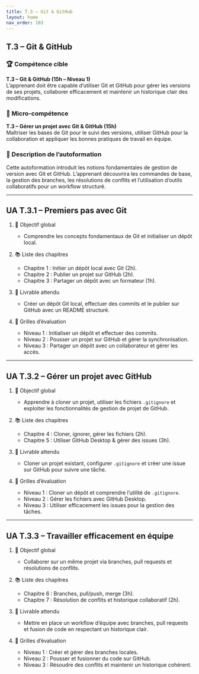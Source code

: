 ```yaml
---
title: T.3 – Git & GitHub
layout: home
nav_order: 103
---
```


## T.3 – Git & GitHub

### 🏆 Compétence cible
**T.3 – Git & GitHub (15h – Niveau 1)**  
L’apprenant doit être capable d’utiliser Git et GitHub pour gérer les versions de ses projets, collaborer efficacement et maintenir un historique clair des modifications.

### 🧩 Micro-compétence
**T.3 – Gérer un projet avec Git & GitHub (15h)**  
Maîtriser les bases de Git pour le suivi des versions, utiliser GitHub pour la collaboration et appliquer les bonnes pratiques de travail en équipe.

### 📝 Description de l’autoformation
Cette autoformation introduit les notions fondamentales de gestion de version avec Git et GitHub. L’apprenant découvrira les commandes de base, la gestion des branches, les résolutions de conflits et l’utilisation d’outils collaboratifs pour un workflow structuré.

---

## UA T.3.1 – Premiers pas avec Git

1. 🎯 Objectif global

   * Comprendre les concepts fondamentaux de Git et initialiser un dépôt local.

2. 📚 Liste des chapitres

   * Chapitre 1 : Initier un dépôt local avec Git (2h).
   * Chapitre 2 : Publier un projet sur GitHub (2h).
   * Chapitre 3 : Partager un dépôt avec un formateur (1h).

3. 📄 Livrable attendu

   * Créer un dépôt Git local, effectuer des commits et le publier sur GitHub avec un README structuré.

4. 🧪 Grilles d’évaluation

   * Niveau 1 : Initialiser un dépôt et effectuer des commits.
   * Niveau 2 : Pousser un projet sur GitHub et gérer la synchronisation.
   * Niveau 3 : Partager un dépôt avec un collaborateur et gérer les accès.

---

## UA T.3.2 – Gérer un projet avec GitHub

1. 🎯 Objectif global

   * Apprendre à cloner un projet, utiliser les fichiers `.gitignore` et exploiter les fonctionnalités de gestion de projet de GitHub.

2. 📚 Liste des chapitres

   * Chapitre 4 : Cloner, ignorer, gérer les fichiers (2h).
   * Chapitre 5 : Utiliser GitHub Desktop & gérer des issues (3h).

3. 📄 Livrable attendu

   * Cloner un projet existant, configurer `.gitignore` et créer une issue sur GitHub pour suivre une tâche.

4. 🧪 Grilles d’évaluation

   * Niveau 1 : Cloner un dépôt et comprendre l’utilité de `.gitignore`.
   * Niveau 2 : Gérer les fichiers avec GitHub Desktop.
   * Niveau 3 : Utiliser efficacement les issues pour la gestion des tâches.

---

## UA T.3.3 – Travailler efficacement en équipe

1. 🎯 Objectif global

   * Collaborer sur un même projet via branches, pull requests et résolutions de conflits.

2. 📚 Liste des chapitres

   * Chapitre 6 : Branches, pull/push, merge (3h).
   * Chapitre 7 : Résolution de conflits et historique collaboratif (2h).

3. 📄 Livrable attendu

   * Mettre en place un workflow d’équipe avec branches, pull requests et fusion de code en respectant un historique clair.

4. 🧪 Grilles d’évaluation

   * Niveau 1 : Créer et gérer des branches locales.
   * Niveau 2 : Pousser et fusionner du code sur GitHub.
   * Niveau 3 : Résoudre des conflits et maintenir un historique cohérent.
